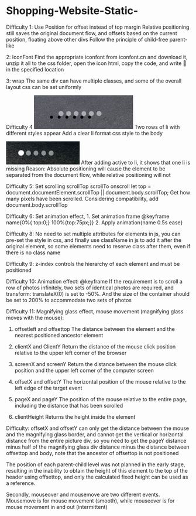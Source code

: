 # Shopping-Website-Static-

Difficulty 1: Use Position for offset instead of top margin
Relative positioning still saves the original document flow, and offsets based on the current position, floating above other divs
Follow the principle of child-free parent-like

2: IconFont
Find the appropriate iconfont from iconfont.cn and download it, unzip it all to the css folder, open the icon html, copy the code, and write <span class="iconfont">&#xe848;</span> in the specified location

3: wrap
The same div can have multiple classes, and some of the overall layout css can be set uniformly

Difficulty 4
![alt text](image.png)
Two rows of li with different styles appear
Add a clear li format css style to the body

![alt text](image-1.png)
After adding active to li, it shows that one li is missing
Reason: Absolute positioning will cause the element to be separated from the document flow, while relative positioning will not

Difficulty 5:
Set scrolling
scrollTop scrollTo onscroll
let top = document.documentElement.scrollTop || document.body.scrollTop; Get how many pixels have been scrolled. Considering compatibility, add document.body.scrollTop

Difficulty 6:
Set animation effect, 1. Set animation frame @keyframe name{0%{ top:0;} 100%{top:75px;}} 2. Apply animation{name 0.5s ease}

Difficulty 8:
No need to set multiple attributes for elements in js, you can pre-set the style in css, and finally use className in js to add it after the original element, so some elements need to reserve class after them, even if there is no class name

Difficulty 9:
z-index controls the hierarchy of each element and must be positioned

Difficulty 10:
Animation effect: @keyframe If the requirement is to scroll a row of photos infinitely, two sets of identical photos are required, and transform: translateX(0) is set to -50%. And the size of the container should be set to 200% to accommodate two sets of photos

Difficulty 11:
Magnifying glass effect, mouse movement (magnifying glass moves with the mouse):

1. offsetleft and offsettop The distance between the element and the nearest positioned ancestor element

2. clientX and ClientY Return the distance of the mouse click position relative to the upper left corner of the browser

3. screenX and screenY Return the distance between the mouse click position and the upper left corner of the computer screen

4. offsetX and offsetY The horizontal position of the mouse relative to the left edge of the target event

5. pageX and pageY The position of the mouse relative to the entire page, including the distance that has been scrolled

6. clientHeight Returns the height inside the element

Difficulty: offsetX and offsetY can only get the distance between the mouse and the magnifying glass border, and cannot get the vertical or horizontal distance from the entire picture div, so you need to get the pageY distance minus half of the magnifying glass div distance minus the distance between offsettop and body, note that the ancestor of offsettop is not positioned

The position of each parent-child level was not planned in the early stage, resulting in the inability to obtain the height of this element to the top of the header using offsettop, and only the calculated fixed height can be used as a reference.

Secondly, mouseover and mousemove are two different events. Mousemove is for mouse movement (smooth), while mouseover is for mouse movement in and out (intermittent)
